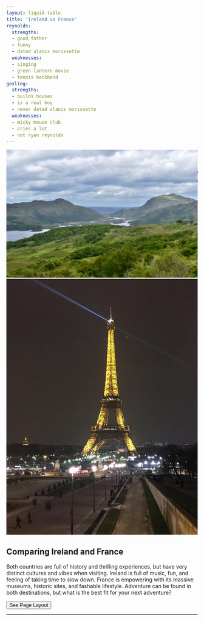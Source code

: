 ```yaml
---
layout: liquid-table
title: 'Ireland vs France'
reynolds:
  strengths:
  - good father
  - funny
  - dated alanis morissette
  weaknesses: 
  - singing
  - green lantern movie
  - tennis backhand 
gosling:
  strengths: 
  - builds houses
  - is a real boy
  - never dated alanis morissette
  weaknesses: 
  - micky mouse club
  - cries a lot
  - not ryan reynolds
---
```





![](/assets/img/0F7FBD3B-3579-4ADD-A5BE-6F21D4ACD1A4_1_105_c.jpeg) ![](/assets/img/paris.jpg)  



## Comparing Ireland and France

Both countries are full of history and thrilling experiences, but have very distinct cultures and vibes when visiting. Ireland is full of music, fun, and feeling of taking time to slow down. France is empowering with its massive museums, historic sites, and fashable lifestyle. Adventure can be found in both destinations, but what is the best fit for your next adventure? 

<a href="https://github.com/DS4PS/barebones-jekyll/blob/master/_layouts/liquid-table.html" target = "_blank"> 
          <button onclick="href=''"> See Page Layout <i class="fa fa-github 2x" id="github_icon"></i> </button>
</a>

<hr>
